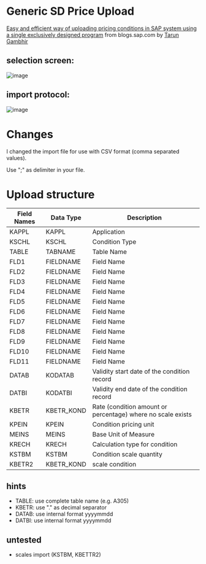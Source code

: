 # Generic SD Price Upload

[Easy and efficient way of uploading pricing conditions in SAP system using a single exclusively designed program](https://blogs.sap.com/2015/08/31/easy-and-efficient-way-of-uploading-pricing-conditions-in-sap-system-using-a-single-exclusively-designed-program/)
from blogs.sap.com by [Tarun Gambhir](https://people.sap.com/tarun.gambhir)

## selection screen: 

![image](https://github.com/Ennowulff/sd_price_upload/assets/75187288/1cbbd15a-d5f4-43bc-8bb2-af2ed82d4e37)

## import protocol:

![image](https://github.com/Ennowulff/sd_price_upload/assets/75187288/591bec9e-253b-4d19-9261-227bf7bc8d85)


# Changes

I changed the import file for use with CSV format (comma separated values).

Use ";" as delimiter in your file.

# Upload structure

| **Field Names** | **Data Type** | **Description**                                             |
|-----------------|---------------|-------------------------------------------------------------|
| KAPPL           | KAPPL         | Application                                                 |
| KSCHL           | KSCHL         | Condition Type                                              |
| TABLE           | TABNAME       | Table Name                                                  |
| FLD1            | FIELDNAME     | Field Name                                                  |
| FLD2            | FIELDNAME     | Field Name                                                  |
| FLD3            | FIELDNAME     | Field Name                                                  |
| FLD4            | FIELDNAME     | Field Name                                                  |
| FLD5            | FIELDNAME     | Field Name                                                  |
| FLD6            | FIELDNAME     | Field Name                                                  |
| FLD7            | FIELDNAME     | Field Name                                                  |
| FLD8            | FIELDNAME     | Field Name                                                  |
| FLD9            | FIELDNAME     | Field Name                                                  |
| FLD10           | FIELDNAME     | Field Name                                                  |
| FLD11           | FIELDNAME     | Field Name                                                  |
| DATAB           | KODATAB       | Validity start date of the condition record                 |
| DATBI           | KODATBI       | Validity end date of the condition record                   |
| KBETR           | KBETR_KOND    | Rate (condition amount or percentage) where no scale exists |
| KPEIN           | KPEIN         | Condition pricing unit                                      |
| MEINS           | MEINS         | Base Unit of Measure                                        |
| KRECH           | KRECH         | Calculation type for condition                              |
| KSTBM           | KSTBM         | Condition scale quantity                                    |
| KBETR2          | KBETR_KOND    | scale condition               |

## hints

* TABLE: use complete table name (e.g. A305)
* KBETR: use "." as decimal separator
* DATAB: use internal format yyyymmdd
* DATBI: use internal format yyyymmdd

## untested

* scales import (KSTBM, KBETTR2)
